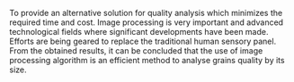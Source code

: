 To provide an alternative solution for quality analysis which minimizes the required time
and cost. Image processing is very important and advanced technological fields where
significant developments have been made. Efforts are being geared to replace the
traditional human sensory panel. From the obtained results, it can be concluded that the
use of image processing algorithm is an efficient method to analyse grains quality by its size.
